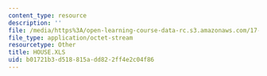 ```yaml
---
content_type: resource
description: ''
file: /media/https%3A/open-learning-course-data-rc.s3.amazonaws.com/17-874-quantitative-research-methods-multivariate-spring-2004/b01721b3d518815add822ff4e2c04f86_HOUSE.XLS
file_type: application/octet-stream
resourcetype: Other
title: HOUSE.XLS
uid: b01721b3-d518-815a-dd82-2ff4e2c04f86
---
```

